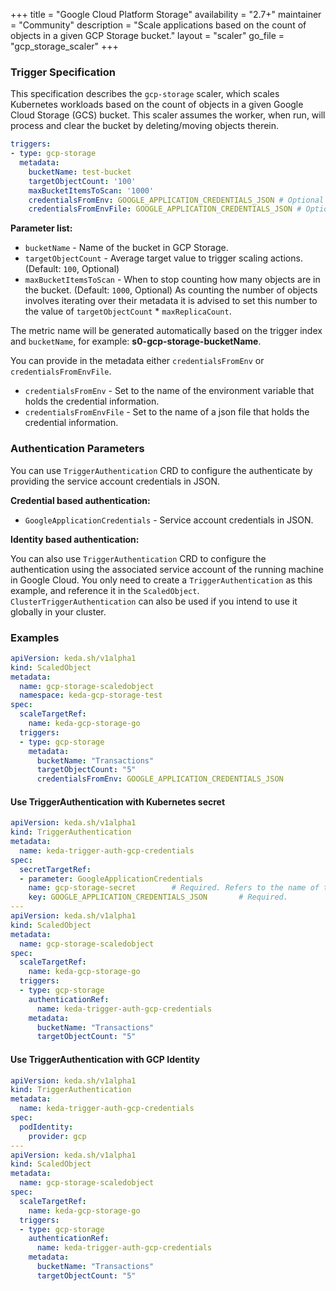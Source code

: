 +++
title = "Google Cloud Platform Storage"
availability = "2.7+"
maintainer = "Community"
description = "Scale applications based on the count of objects in a given GCP Storage bucket."
layout = "scaler"
go_file = "gcp_storage_scaler"
+++

### Trigger Specification

This specification describes the `gcp-storage` scaler, which scales Kubernetes workloads based on the count of objects in a given Google Cloud Storage (GCS) bucket. This scaler assumes the worker, when run, will process and clear the bucket by deleting/moving objects therein.

```yaml
triggers:
- type: gcp-storage
  metadata:
    bucketName: test-bucket
    targetObjectCount: '100'
    maxBucketItemsToScan: '1000'
    credentialsFromEnv: GOOGLE_APPLICATION_CREDENTIALS_JSON # Optional
    credentialsFromEnvFile: GOOGLE_APPLICATION_CREDENTIALS_JSON # Optional
```

**Parameter list:**

- `bucketName` - Name of the bucket in GCP Storage.
- `targetObjectCount` - Average target value to trigger scaling actions. (Default: `100`, Optional)
- `maxBucketItemsToScan` - When to stop counting how many objects are in the bucket. (Default: `1000`, Optional)
As counting the number of objects involves iterating over their metadata it is advised to set this number to the value of `targetObjectCount` * `maxReplicaCount`.

The metric name will be generated automatically based on the trigger index and `bucketName`, for example: **s0-gcp-storage-bucketName**. 

You can provide in the metadata either `credentialsFromEnv` or `credentialsFromEnvFile`.
- `credentialsFromEnv` - Set to the name of the environment variable that holds the credential information.
- `credentialsFromEnvFile` - Set to the name of a json file that holds the credential information.

### Authentication Parameters
You can use `TriggerAuthentication` CRD to configure the authenticate by providing the service account credentials in JSON. 

**Credential based authentication:**

- `GoogleApplicationCredentials` - Service account credentials in JSON.

**Identity based authentication:**

You can also use `TriggerAuthentication` CRD to configure the authentication using the associated service account of the running machine in Google Cloud. You only need to create a `TriggerAuthentication` as this example, and reference it in the `ScaledObject`. `ClusterTriggerAuthentication` can also be used if you intend to use it globally in your cluster.

### Examples

```yaml
apiVersion: keda.sh/v1alpha1
kind: ScaledObject
metadata:
  name: gcp-storage-scaledobject
  namespace: keda-gcp-storage-test
spec:
  scaleTargetRef:
    name: keda-gcp-storage-go
  triggers:
  - type: gcp-storage
    metadata:
      bucketName: "Transactions"
      targetObjectCount: "5"
      credentialsFromEnv: GOOGLE_APPLICATION_CREDENTIALS_JSON
```

#### Use TriggerAuthentication with Kubernetes secret

```yaml
apiVersion: keda.sh/v1alpha1
kind: TriggerAuthentication
metadata:
  name: keda-trigger-auth-gcp-credentials
spec:
  secretTargetRef:
  - parameter: GoogleApplicationCredentials 
    name: gcp-storage-secret        # Required. Refers to the name of the secret
    key: GOOGLE_APPLICATION_CREDENTIALS_JSON       # Required.
---
apiVersion: keda.sh/v1alpha1
kind: ScaledObject
metadata:
  name: gcp-storage-scaledobject
spec:
  scaleTargetRef:
    name: keda-gcp-storage-go
  triggers:
  - type: gcp-storage
    authenticationRef:
      name: keda-trigger-auth-gcp-credentials
    metadata:
      bucketName: "Transactions"
      targetObjectCount: "5"
```

#### Use TriggerAuthentication with GCP Identity

```yaml
apiVersion: keda.sh/v1alpha1
kind: TriggerAuthentication
metadata:
  name: keda-trigger-auth-gcp-credentials
spec:
  podIdentity:
    provider: gcp
---
apiVersion: keda.sh/v1alpha1
kind: ScaledObject
metadata:
  name: gcp-storage-scaledobject
spec:
  scaleTargetRef:
    name: keda-gcp-storage-go
  triggers:
  - type: gcp-storage
    authenticationRef:
      name: keda-trigger-auth-gcp-credentials
    metadata:
      bucketName: "Transactions"
      targetObjectCount: "5"
```